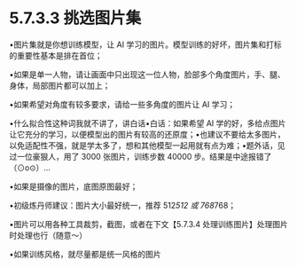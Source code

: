 # 5.7.3.3 挑选图片集

•图片集就是你想训练模型，让 AI 学习的图片。模型训练的好坏，图片集和打标的重要性基本是排在首位；

•如果是单一人物，请让画面中只出现这一位人物，脸部多个角度图片，手、腿、身体，局部图片都可以加上；

•如果希望对角度有较多要求，请给一些多角度的图片让 AI 学习；

•什么拟合性这种词我就不讲了，讲白话•白话：如果希望 AI 学的好，多给点图片让它充分的学习，以便模型出的图片有较高的还原度；•也建议不要给太多图片，以免适配性不强，就是学太多了，想和其他模型一起用就有点为难；•题外话，见过一位豪狠人，用了 3000 张图片，训练步数 40000 步。结果是中途报错了（⊙o⊙）…

•如果是摄像的图片，底图原图最好；

•初级炼丹师建议：图片大小最好统一，推荐 512*512 或 768*768；

•图片可以用各种工具裁剪，截图，或者在下文【5.7.3.4 处理训练图片】处理图片时处理也行（随意～）

•如果训练风格，就尽量都是统一风格的图片